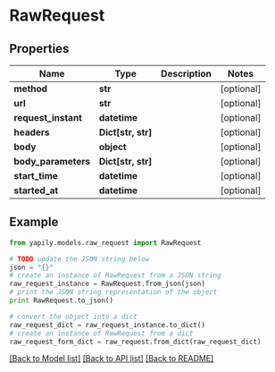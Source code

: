 # RawRequest


## Properties
Name | Type | Description | Notes
------------ | ------------- | ------------- | -------------
**method** | **str** |  | [optional] 
**url** | **str** |  | [optional] 
**request_instant** | **datetime** |  | [optional] 
**headers** | **Dict[str, str]** |  | [optional] 
**body** | **object** |  | [optional] 
**body_parameters** | **Dict[str, str]** |  | [optional] 
**start_time** | **datetime** |  | [optional] 
**started_at** | **datetime** |  | [optional] 

## Example

```python
from yapily.models.raw_request import RawRequest

# TODO update the JSON string below
json = "{}"
# create an instance of RawRequest from a JSON string
raw_request_instance = RawRequest.from_json(json)
# print the JSON string representation of the object
print RawRequest.to_json()

# convert the object into a dict
raw_request_dict = raw_request_instance.to_dict()
# create an instance of RawRequest from a dict
raw_request_form_dict = raw_request.from_dict(raw_request_dict)
```
[[Back to Model list]](../README.md#documentation-for-models) [[Back to API list]](../README.md#documentation-for-api-endpoints) [[Back to README]](../README.md)


